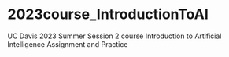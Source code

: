 # 2023course_IntroductionToAI
UC Davis 2023 Summer Session 2 course Introduction to Artificial Intelligence Assignment and Practice 

